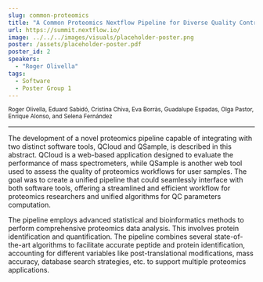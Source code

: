 ```yaml
---
slug: common-proteomics
title: "A Common Proteomics Nextflow Pipeline for Diverse Quality Control Processes: QCloud and QSample"
url: https://summit.nextflow.io/
image: ../../../images/visuals/placeholder-poster.png
poster: /assets/placeholder-poster.pdf
poster_id: 2
speakers:
  - "Roger Olivella"
tags:
  - Software
  - Poster Group 1
---
```


<div className="mb-8">
  <small className="typo-small">
    Roger Olivella, Eduard Sabidó, Cristina Chiva, Eva Borràs, Guadalupe Espadas, Olga Pastor, Enrique Alonso, and Selena Fernández
  </small>
</div>

<hr className="border-t border-gray-50 mb-4 opacity-20" />

The development of a novel proteomics pipeline capable of integrating with two distinct software tools, QCloud and QSample, is described in this abstract. QCloud is a web-based application designed to evaluate the performance of mass spectrometers, while QSample is another web tool used to assess the quality of proteomics workflows for user samples. The goal was to create a unified pipeline that could seamlessly interface with both software tools, offering a streamlined and efficient workflow for proteomics researchers and unified algorithms for QC parameters computation.

The pipeline employs advanced statistical and bioinformatics methods to perform comprehensive proteomics data analysis. This involves protein identification and quantification. The pipeline combines several state-of-the-art algorithms to facilitate accurate peptide and protein identification, accounting for different variables like post-translational modifications, mass accuracy, database search strategies, etc. to support multiple proteomics applications.
